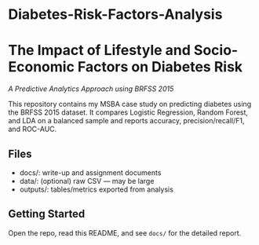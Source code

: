 # Diabetes-Risk-Factors-Analysis
# The Impact of Lifestyle and Socio-Economic Factors on Diabetes Risk
*A Predictive Analytics Approach using BRFSS 2015*

This repository contains my MSBA case study on predicting diabetes using the BRFSS 2015 dataset.
It compares Logistic Regression, Random Forest, and LDA on a balanced sample and reports
accuracy, precision/recall/F1, and ROC-AUC.

## Files
- docs/: write-up and assignment documents
- data/: (optional) raw CSV — may be large
- outputs/: tables/metrics exported from analysis

## Getting Started
Open the repo, read this README, and see `docs/` for the detailed report.
